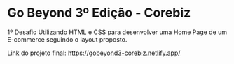 # Go Beyond 3º Edição - Corebiz 

1º Desafio Utilizando HTML e CSS  para desenvolver uma Home Page de um E-commerce seguindo o layout proposto. 

Link do projeto final: https://gobeyond3-corebiz.netlify.app/ 
